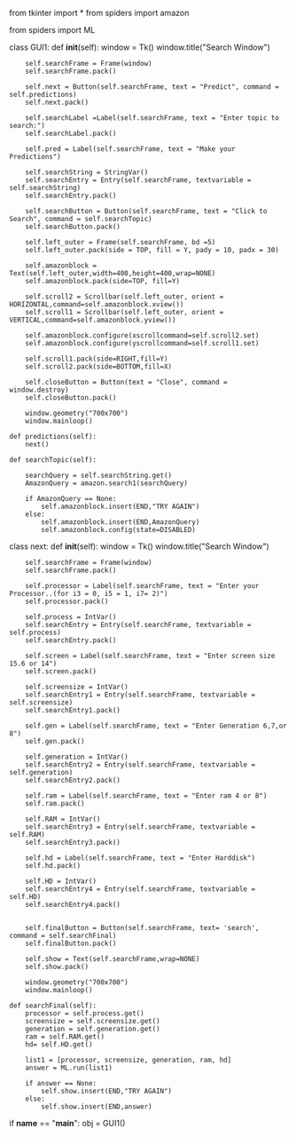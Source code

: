 from tkinter import *
from spiders import amazon

from spiders import ML


class GUI1:
    def __init__(self):
        window = Tk()
        window.title("Search Window")

        self.searchFrame = Frame(window)
        self.searchFrame.pack()

        self.next = Button(self.searchFrame, text = "Predict", command = self.predictions)
        self.next.pack()

        self.searchLabel =Label(self.searchFrame, text = "Enter topic to search:")
        self.searchLabel.pack()

        self.pred = Label(self.searchFrame, text = "Make your Predictions")

        self.searchString = StringVar()
        self.searchEntry = Entry(self.searchFrame, textvariable = self.searchString)
        self.searchEntry.pack()

        self.searchButton = Button(self.searchFrame, text = "Click to Search", command = self.searchTopic)
        self.searchButton.pack()

        self.left_outer = Frame(self.searchFrame, bd =5)
        self.left_outer.pack(side = TOP, fill = Y, pady = 10, padx = 30)

        self.amazonblock = Text(self.left_outer,width=400,height=400,wrap=NONE)
        self.amazonblock.pack(side=TOP, fill=Y)

        self.scroll2 = Scrollbar(self.left_outer, orient = HORIZONTAL,command=self.amazonblock.xview())
        self.scroll1 = Scrollbar(self.left_outer, orient = VERTICAL,command=self.amazonblock.yview())

        self.amazonblock.configure(xscrollcommand=self.scroll2.set)
        self.amazonblock.configure(yscrollcommand=self.scroll1.set)

        self.scroll1.pack(side=RIGHT,fill=Y)
        self.scroll2.pack(side=BOTTOM,fill=X)

        self.closeButton = Button(text = "Close", command = window.destroy)
        self.closeButton.pack()

        window.geometry("700x700")
        window.mainloop()

    def predictions(self):
        next()

    def searchTopic(self):

        searchQuery = self.searchString.get()
        AmazonQuery = amazon.search1(searchQuery)

        if AmazonQuery == None:
            self.amazonblock.insert(END,"TRY AGAIN")
        else:
            self.amazonblock.insert(END,AmazonQuery)
            self.amazonblock.config(state=DISABLED)

class next:
    def __init__(self):
        window = Tk()
        window.title("Search Window")

        self.searchFrame = Frame(window)
        self.searchFrame.pack()

        self.processor = Label(self.searchFrame, text = "Enter your Processor..(for i3 = 0, i5 = 1, i7= 2)")
        self.processor.pack()

        self.process = IntVar()
        self.searchEntry = Entry(self.searchFrame, textvariable = self.process)
        self.searchEntry.pack()

        self.screen = Label(self.searchFrame, text = "Enter screen size 15.6 or 14")
        self.screen.pack()

        self.screensize = IntVar()
        self.searchEntry1 = Entry(self.searchFrame, textvariable = self.screensize)
        self.searchEntry1.pack()

        self.gen = Label(self.searchFrame, text = "Enter Generation 6,7,or 8")
        self.gen.pack()

        self.generation = IntVar()
        self.searchEntry2 = Entry(self.searchFrame, textvariable = self.generation)
        self.searchEntry2.pack()

        self.ram = Label(self.searchFrame, text = "Enter ram 4 or 8")
        self.ram.pack()

        self.RAM = IntVar()
        self.searchEntry3 = Entry(self.searchFrame, textvariable = self.RAM)
        self.searchEntry3.pack()

        self.hd = Label(self.searchFrame, text = "Enter Harddisk")
        self.hd.pack()

        self.HD = IntVar()
        self.searchEntry4 = Entry(self.searchFrame, textvariable = self.HD)
        self.searchEntry4.pack()


        self.finalButton = Button(self.searchFrame, text= 'search', command = self.searchFinal)
        self.finalButton.pack()

        self.show = Text(self.searchFrame,wrap=NONE)
        self.show.pack()

        window.geometry("700x700")
        window.mainloop()

    def searchFinal(self):
        processor = self.process.get()
        screensize = self.screensize.get()
        generation = self.generation.get()
        ram = self.RAM.get()
        hd= self.HD.get()

        list1 = [processor, screensize, generation, ram, hd]
        answer = ML.run(list1)

        if answer == None:
            self.show.insert(END,"TRY AGAIN")
        else:
            self.show.insert(END,answer)

if __name__ == "__main__":
    obj = GUI1()
